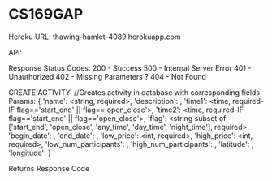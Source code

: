 CS169GAP
========

Heroku URL: thawing-hamlet-4089.herokuapp.com

API:

Response Status Codes:
200 - Success
500 - Internal Server Error
401 - Unauthorized
402 - Missing Parameters ?
404 - Not Found


CREATE ACTIVITY:
//Creates activity in database with corresponding fields
Params: {
		'name': <string, required>,
		'description': <string>,
		'time1': <time, required-IF flag=='start_end' || flag=='open_close'>,
		'time2': <time, required-IF flag=='start_end' || flag=='open_close'>,
		'flag': <string subset of: ['start_end', 'open_close', 'any_time', 'day_time', 'night_time'], required>,
		'begin_date': <date>,
		'end_date': <date>,
		'low_price': <int, required>,
		'high_price': <int, required>,
		'low_num_participants': <int>,
		'high_num_participants': <int>,
		'latitude': <number>,
		'longitude': <number>
	}

Returns Response Code


